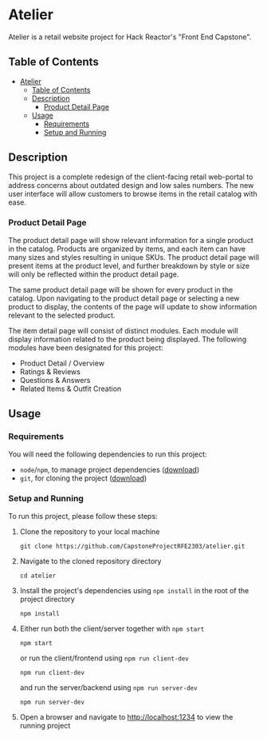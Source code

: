 # Atelier

Atelier is a retail website project for Hack Reactor's "Front End Capstone".

## Table of Contents

* [Atelier](#atelier)
  * [Table of Contents](#table-of-contents)
  * [Description](#description)
    * [Product Detail Page](#product-detail-page)
  * [Usage](#usage)
    * [Requirements](#requirements)
    * [Setup and Running](#setup-and-running)

## Description

This project is a complete redesign of the client-facing retail web-portal to address concerns about outdated design and low sales numbers. The new user interface will allow customers to browse items in the retail catalog with ease.

### Product Detail Page

The product detail page will show relevant information for a single product in the catalog. Products are organized by items, and each item can have many sizes and styles resulting in unique SKUs. The product detail page will present items at the product level, and further breakdown by style or size will only be reflected within the product detail page.

The same product detail page will be shown for every product in the catalog. Upon navigating to the product detail page or selecting a new product to display, the contents of the page will update to show information relevant to the selected product.

The item detail page will consist of distinct modules. Each module will display information related to the product being displayed. The following modules have been designated for this project:

* Product Detail / Overview
* Ratings & Reviews
* Questions & Answers
* Related Items & Outfit Creation

## Usage

### Requirements

You will need the following dependencies to run this project:

* `node`/`npm`, to manage project dependencies ([download](<https://nodejs.org/en/download>))
* `git`, for cloning the project ([download](<https://git-scm.com/downloads>))

### Setup and Running

To run this project, please follow these steps:

1. Clone the repository to your local machine

   ```shell
   git clone https://github.com/CapstoneProjectRFE2303/atelier.git
   ```

2. Navigate to the cloned repository directory

   ```shell
   cd atelier
   ```

3. Install the project's dependencies using `npm install` in the root of the project directory

   ```shell
   npm install
   ```

4. Either run both the client/server together with `npm start`

   ```shell
   npm start
   ```

   or run the client/frontend using `npm run client-dev`

   ```shell
   npm run client-dev
   ```

   and run the server/backend using `npm run server-dev`

   ```shell
   npm run server-dev
   ```

5. Open a browser and navigate to <http://localhost:1234> to view the running project
